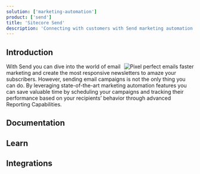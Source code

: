 ```yaml
---
solution: ['marketing-automation']
product: ['send']
title: 'Sitecore Send'
description: 'Connecting with customers with Send marketing automation'
---
```


## Introduction

<img src="/images/products/send/pixel-perfect-emails-faster.svg" alt="Pixel perfect emails faster" className="ml-4 inline w-1/3" align="right" />
With Send you can dive into the world of email marketing and create the most responsive newsletters to amaze your subscribers. However, sending email campaigns is not the only thing you can do. By leveraging state-of-the-art marketing automation features you can save valuable time by scheduling your campaigns and tracking their performance based on your recipients’ behavior through advanced Reporting Capabilities.

## Documentation

<Row columns={3}>
<Link title="Developer Documentation" link="https://doc.sitecore.com/send/en/developers/api-documentation/index-en.html" />
<Link title="User Documentation" link="https://doc.sitecore.com/send/en/users/sitecore-send/introduction-to-sitecore-send.html" />
<Link title="What's New in Documentation" link="https://doc.sitecore.com/send/en/users/sitecore-send/what-s-new-in-sitecore-send.html" />
</Row>

## Learn

<Row columns={2}>
<Link title="Sitecore Send for Marketers" link="https://learning.sitecore.com/learn/learning_plan/view/39/send-for-marketers" />
<Link title="Moosend Academy" link="https://academy.moosend.com/" />
<Link title="How do I get started with Moosend" link="https://help.moosend.com/hc/en-us/articles/208076445-How-do-I-get-started-with-my-Moosend-account-" />
<Link title="Extra tools" link="https://moosend.com/resources/fancy-toolshed/" />
<Link title="Moosend blog" link="https://moosend.com/blog/" />
</Row>

## Integrations

<Row columns={2}>
<Link title="Integrating Sitecore Send with Sitecore Content Hub" link="/learn/integrations/send-ch" className="bg-theme-bg-alt" />
<Link title="Integrating Sitecore Send with Sitecore OrderCloud" link="/learn/integrations/send-oc" className="bg-theme-bg-alt" />
<Link title="Integrating Sitecore Send with Sitecore XM" link="/learn/integrations/send-xm" className="bg-theme-bg-alt" />
</Row>
